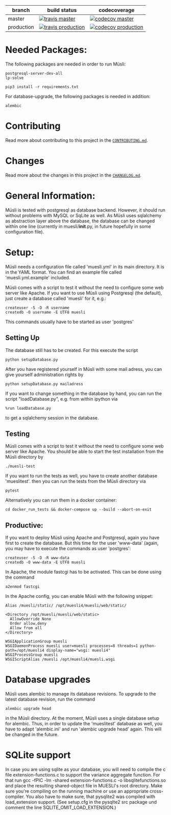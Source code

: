 branch     | build status                                                                                                                 | codecoverage                                                                                                                                                |
-----------|------------------------------------------------------------------------------------------------------------------------------|-------------------------------------------------------------------------------------------------------------------------------------------------------------|
master     | [![travis master](https://travis-ci.com/muesli-hd/muesli.svg?branch=master)](https://travis-ci.com/muesli-hd/muesli)         | [![codecov master](https://codecov.io/gh/muesli-hd/muesli/branch/master/graph/badge.svg)](https://codecov.io/gh/muesli-hd/muesli/branch/master)             |
production | [![travis production](https://travis-ci.com/muesli-hd/muesli.svg?branch=production)](https://travis-ci.com/muesli-hd/muesli) | [![codecov production](https://codecov.io/gh/muesli-hd/muesli/branch/production/graph/badge.svg)](https://codecov.io/gh/muesli-hd/muesli/branch/production) |

Needed Packages:
================

The following packages are needed in order to run Müsli:

    postgresql-server-dev-all
    lp-solve

    pip3 install -r requirements.txt

For database-upgrade, the following packages is needed in addition:

    alembic

Contributing
============
Read more about contributing to this project in the [`CONTRIBUTING.md`](./CONTRIBUTING.md).

Changes
=======
Read more about the changes in this project in the [`CHANGELOG.md`](./CHANGELOG.md).

General Information:
====================

Müsli is tested with postgresql as database backend. However, it should run without problems
with MySQL or SqLite as well. As Müsli uses sqlalchemy as abstraction layer above the database,
the database can be changed within one line (currently in muesli/__init__.py, in future
hopefully in some configuration file).

Setup:
======

Müsli needs a configuration file called 'muesli.yml' in its main directory. It
is in the YAML format. You can find an example file called 'muesli.yml.example'
included.

Müsli comes with a script to test it without the need to configure some
web server like Apache. If you want to use Müsli using Postgresql (the default),
just create a database called 'muesli' for it, e.g.:

    createuser -S -D -R username
    createdb -O username -E UTF8 muesli

This commands usually have to be started as user 'postgres'

Setting Up
----------

The database still has to be created. For this execute the script

    python setupDatabase.py

After you have registered yourself in Müsli with some mail adress, you
can give yourself administration rights by

    python setupDatabase.py mailadress

If you want to change something in the database by hand, you can
run the script "loadDatabase.py", e.g. from within ipython via

    %run loadDatabase.py

to get a sqlalchemy session in the database.

Testing
-------

Müsli comes with a script to test it without the need to configure some
web server like Apache.
You should be able to start the test installation from the Müsli directory by

    ./muesli-test

If you want to run the tests as well, you have to create another database 'mueslitest'.
then you can run the tests from the Müsli directory via

    pytest

Alternatively you can run them in a docker container:

    cd docker_run_tests && docker-compose up --build --abort-on-exit


Productive:
-----------

If you want to deploy Müsli using Apache and Postgresql, again you have first to
create the database. But this time for the user 'www-data' (again, you may have
to execute the commands as user 'postgres':

    createuser -S -D -R www-data
    createdb -O www-data -E UTF8 muesli

In Apache, the module fastcgi has to be activated. This can be done using
the command

    a2enmod fastcgi

In the Apache config, you can enable Müsli with the following snippet:

    Alias /muesli/static/ /opt/muesli4/muesli/web/static/

    <Directory /opt/muesli/muesli/web/static>
      AllowOverride None
      Order allow,deny
      Allow from all
    </Directory>

    WSGIApplicationGroup muesli
    WSGIDaemonProcess muesli user=muesli processes=8 threads=1 python-path=/opt/muesli4 display-name="wsgi: muesli4"
    WSGIProcessGroup muesli
    WSGIScriptAlias /muesli /opt/muesli4/muesli.wsgi

Database upgrades
=================

Müsli uses alembic to manage its database revisions. To upgrade to the latest database revision, run the command

    alembic upgrade head

in the Müsli directory. At the moment, Müsli uses a single database setup for alembic. Thus, in order to update
the 'mueslitest' database as well, you have to adapt 'alembic.ini' and run 'alembic upgrade head' again. This
will be changed in the future.


SQLite support
==============
In case you are using sqlite as your database, you will need to compile the c file
extension-functions.c to support the variance aggregate function. For that run
    gcc -fPIC -lm -shared extension-functions.c -o libsqlitefunctions.so
and place the resulting shared-object file in MUESLI's root directory. Make sure
you're compiling on the running machine or use an appropriate cross-compiler.
You also have to make sure, that pysqlite2 was compiled with load_extension support.
(See setup.cfg in the pysqlte2 src package und comment the line
SQLITE_OMIT_LOAD_EXTENSION.)
